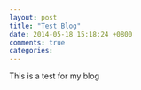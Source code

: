 ```yaml
---
layout: post
title: "Test Blog"
date: 2014-05-18 15:18:24 +0800
comments: true
categories: 
---
```


This is a test for my blog 
